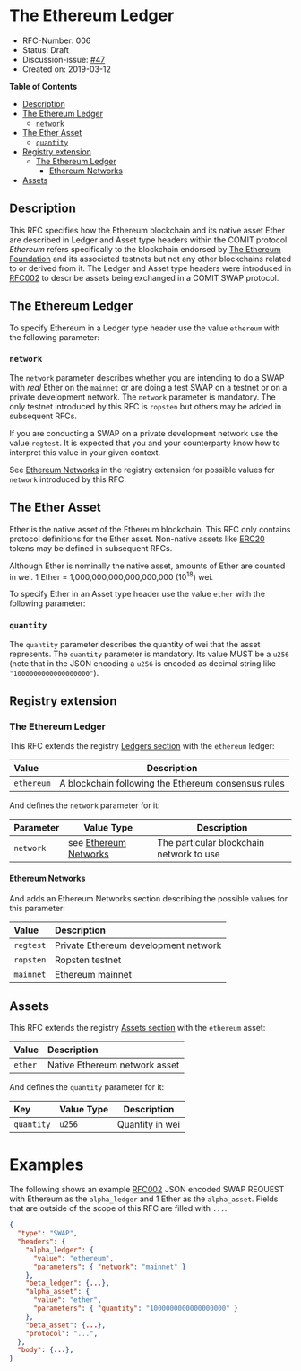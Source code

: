 # The Ethereum Ledger

- RFC-Number: 006
- Status: Draft
- Discussion-issue: [#47](https://github.com/comit-network/RFCs/issues/47)
- Created on: 2019-03-12

**Table of Contents**
- [Description](#description)
- [The Ethereum Ledger](#the-ethereum-ledger)
    - [`network`](#network)
- [The Ether Asset](#the-ether-asset)
    - [`quantity`](#quantity)
- [Registry extension](#registry-extension)
    - [The Ethereum Ledger](#the-ethereum-ledger-1)
        - [Ethereum Networks](#ethereum-networks)
- [Assets](#assets)

## Description

This RFC specifies how the Ethereum blockchain and its native asset Ether are described in Ledger and Asset type headers within the COMIT protocol.
*Ethereum* refers specifically to the blockchain endorsed by [The Ethereum Foundation](https://www.ethereum.org/foundation) and its associated testnets but not any other blockchains related to or derived from it.
The Ledger and Asset type headers were introduced in [RFC002](./RFC-002-SWAP.md) to describe assets being exchanged in a COMIT SWAP protocol.

## The Ethereum Ledger

To specify Ethereum in a Ledger type header use the value `ethereum` with the following parameter:

### `network`

The `network` parameter describes whether you are intending to do a SWAP with *real* Ether on the `mainnet` or are doing a test SWAP on a testnet or on a private development network.
The `network` parameter is mandatory.
The only testnet introduced by this RFC is `ropsten` but others may be added in subsequent RFCs.

If you are conducting a SWAP on a private development network use the value `regtest`.
It is expected that you and your counterparty know how to interpret this value in your given context.

See [Ethereum Networks](#ethereum-networks) in the registry extension for possible values for `network` introduced by this RFC.

## The Ether Asset

Ether is the native asset of the Ethereum blockchain.
This RFC only contains protocol definitions for the Ether asset.
Non-native assets like [ERC20](https://theethereum.wiki/w/index.php/ERC20_Token_Standard) tokens may be defined in subsequent RFCs.

Although Ether is nominally the native asset, amounts of Ether are counted in wei.
1 Ether =  1,000,000,000,000,000,000 (10<sup>18</sup>) wei.

To specify Ether in an Asset type header use the value `ether` with the following parameter:

### `quantity`

The `quantity` parameter describes the quantity of wei that the asset represents.
The `quantity` parameter is mandatory.
Its value MUST be a `u256` (note that in the JSON encoding a `u256` is encoded as decimal string like `"1000000000000000000"`).

## Registry extension

### The Ethereum Ledger

This RFC extends the registry [Ledgers section](./registry.md#ledgers) with the `ethereum` ledger:

| Value      | Description                                         |
|:-----------|-----------------------------------------------------|
| `ethereum` | A blockchain following the Ethereum consensus rules |

And defines the `network` parameter for it:

| Parameter | Value Type                                  | Description                              |
|:----------|---------------------------------------------|------------------------------------------|
| `network` | see [Ethereum Networks](#ethereum-networks) | The particular blockchain network to use |

#### Ethereum Networks

And adds an Ethereum Networks section describing the possible values for this parameter:

| Value     | Description                          |
|:----------|:-------------------------------------|
| `regtest` | Private Ethereum development network |
| `ropsten` | Ropsten testnet                      |
| `mainnet` | Ethereum mainnet                     |

## Assets

This RFC extends the registry [Assets section](./registry.md#assets) with the `ethereum` asset:

| Value   | Description                   |
|:--------|:------------------------------|
| `ether` | Native Ethereum network asset |

And defines the `quantity` parameter for it:

| Key        | Value Type | Description     |
|:-----------|------------|-----------------|
| `quantity` | `u256`     | Quantity in wei |

# Examples

The following shows an example [RFC002](./RFC-002-SWAP.md) JSON encoded SWAP REQUEST with Ethereum as the `alpha_ledger` and 1 Ether as the `alpha_asset`.
Fields that are outside of the scope of this RFC are filled with `...`.

``` json
{
  "type": "SWAP",
  "headers": {
    "alpha_ledger": {
      "value": "ethereum",
      "parameters": { "network": "mainnet" }
    },
    "beta_ledger": {...},
    "alpha_asset": {
      "value": "ether",
      "parameters": { "quantity": "1000000000000000000" }
    },
    "beta_asset": {...},
    "protocol": "...",
  },
  "body": {...},
}
```

